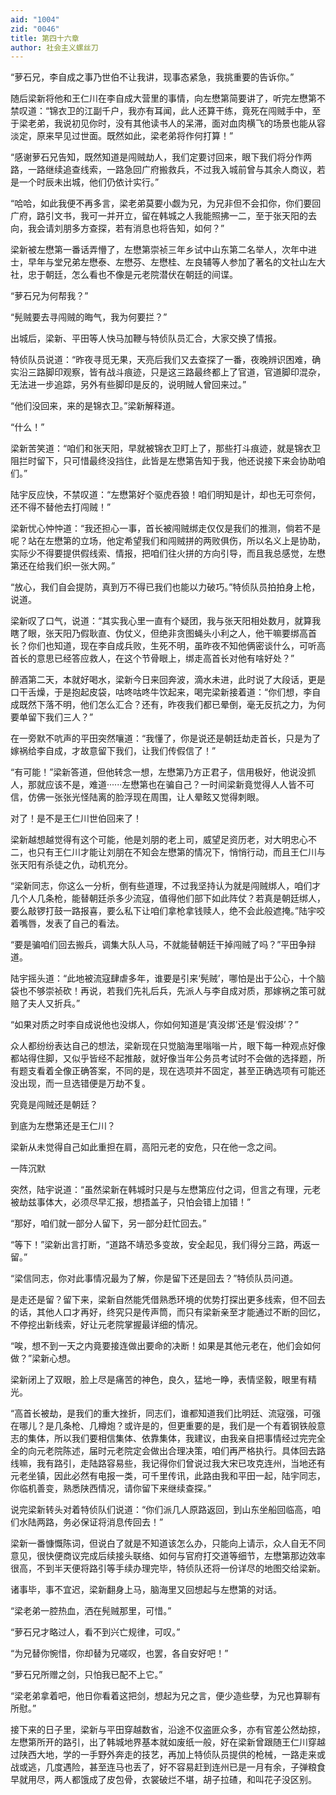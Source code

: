 ```yaml
---
aid: "1004"
zid: "0046"
title: 第四十六章
author: 社会主义螺丝刀
---
```


“萝石兄，李自成之事乃世伯不让我讲，现事态紧急，我挑重要的告诉你。”

随后梁新将他和王仁川在李自成大营里的事情，向左懋第简要讲了，听完左懋第不禁叹道：“锦衣卫的江副千户，我亦有耳闻，此人还算干练，竟死在闯贼手中，至于梁老弟，我说初见你时，没有其他读书人的呆滞，面对血肉横飞的场景也能从容淡定，原来早见过世面。既然如此，梁老弟将作何打算！”

“感谢萝石兄告知，既然知道是闯贼劫人，我们定要讨回来，眼下我们将分作两路，一路继续追查线索，一路急回广府搬救兵，不过我入城前曾与其余人商议，若是一个时辰未出城，他们仍依计实行。”

“哈哈，如此我便不再多言，梁老弟莫要小觑为兄，为兄非但不会扣你，你们要回广府，路引文书，我可一并开立，留在韩城之人我能照拂一二，至于张天阳的去向，我会请刘朋多方查探，若有消息也将告知，如何？”

梁新被左懋第一番话弄懵了，左懋第崇祯三年乡试中山东第二名举人，次年中进士，早年与堂兄弟左懋泰、左懋芬、左懋桂、左良辅等人参加了著名的文社山左大社，忠于朝廷，怎么看也不像是元老院潜伏在朝廷的间谍。

“萝石兄为何帮我？”

“髡贼要去寻闯贼的晦气，我为何要拦？”

出城后，梁新、平田等人快马加鞭与特侦队员汇合，大家交换了情报。

特侦队员说道：“昨夜寻觅无果，天亮后我们又去查探了一番，夜晚辨识困难，确实沿三路脚印观察，皆有战斗痕迹，只是这三路最终都上了官道，官道脚印混杂，无法进一步追踪，另外有些脚印是反的，说明贼人曾回来过。”

“他们没回来，来的是锦衣卫。”梁新解释道。

“什么！”

梁新苦笑道：“咱们和张天阳，早就被锦衣卫盯上了，那些打斗痕迹，就是锦衣卫阻拦时留下，只可惜最终没挡住，此皆是左懋第告知于我，他还说接下来会协助咱们。”

陆宇反应快，不禁叹道：“左懋第好个驱虎吞狼！咱们明知是计，却也无可奈何，还不得不替他去打闯贼！”

梁新忧心忡忡道：“我还担心一事，首长被闯贼绑走仅仅是我们的推测，倘若不是呢？站在左懋第的立场，他定希望我们和闯贼拼的两败俱伤，所以名义上是协助，实际少不得要提供假线索、情报，把咱们往火拼的方向引导，而且我总感觉，左懋第还在给我们织一张大网。”

“放心，我们自会提防，真到万不得已我们也能以力破巧。”特侦队员拍拍身上枪，说道。

梁新叹了口气，说道：“其实我心里一直有个疑团，我与张天阳相处数月，就算我瞎了眼，张天阳乃假耿直、伪仗义，但绝非贪图蝇头小利之人，他干嘛要绑高首长？你们也知道，现在李自成兵败，生死不明，虽昨夜不知他俩密谈什么，可听高首长的意思已经答应救人，在这个节骨眼上，绑走高首长对他有啥好处？”

醉酒第二天，本就好喝水，梁新今日来回奔波，滴水未进，此时说了大段话，更是口干舌燥，于是抱起皮袋，咕咚咕咚牛饮起来，喝完梁新接着道：“你们想，李自成既然下落不明，他们怎么汇合？还有，昨夜我们都已晕倒，毫无反抗之力，为何要单留下我们三人？”

在一旁默不吭声的平田突然嚷道：“我懂了，你是说还是朝廷劫走首长，只是为了嫁祸给李自成，才故意留下我们，让我们传假信了！”

“有可能！”梁新答道，但他转念一想，左懋第乃方正君子，信用极好，他说没抓人，那就应该不是，难道······左懋第也在骗自己？一时间梁新竟觉得人人皆不可信，仿佛一张张光怪陆离的脸浮现在周围，让人晕眩又觉得刺眼。

对了！是不是王仁川世伯回来了！

梁新越想越觉得有这个可能，他是刘朋的老上司，威望足资历老，对大明忠心不二，也只有王仁川才能让刘朋在不知会左懋第的情况下，悄悄行动，而且王仁川与张天阳有杀徒之仇，动机充分。

“梁新同志，你这么一分析，倒有些道理，不过我坚持认为就是闯贼绑人，咱们才几个人几条枪，能替朝廷杀多少流寇，值得他们部下如此阵仗？若真是朝廷绑人，要么敲锣打鼓一路报喜，要么私下让咱们拿枪拿钱赎人，绝不会此般遮掩。”陆宇咬着嘴唇，发表了自己的看法。

“要是骗咱们回去搬兵，调集大队人马，不就能替朝廷干掉闯贼了吗？”平田争辩道。

陆宇摇头道：“此地被流寇肆虐多年，谁要是引来‘髡贼’，哪怕是出于公心，十个脑袋也不够崇祯砍！再说，若我们先礼后兵，先派人与李自成对质，那嫁祸之策可就赔了夫人又折兵。”

“如果对质之时李自成说他也没绑人，你如何知道是‘真没绑’还是‘假没绑’？”

众人都纷纷表达自己的想法，梁新现在只觉脑海里嗡嗡一片，眼下每一种观点好像都站得住脚，又似乎皆经不起推敲，就好像当年公务员考试时不会做的选择题，所有题支看着全像正确答案，不同的是，现在选项并不固定，甚至正确选项有可能还没出现，而一旦选错便是万劫不复。

究竟是闯贼还是朝廷？

到底为左懋第还是王仁川？

梁新从未觉得自己如此重担在肩，高阳元老的安危，只在他一念之间。

一阵沉默

突然，陆宇说道：“虽然梁新在韩城时只是与左懋第应付之词，但言之有理，元老被劫兹事体大，必须尽早汇报，想捂盖子，只怕会错上加错！”

“那好，咱们就一部分人留下，另一部分赶忙回去。”

“等下！”梁新出言打断，“道路不靖恐多变故，安全起见，我们得分三路，两返一留。”

“梁信同志，你对此事情况最为了解，你是留下还是回去？”特侦队员问道。

是走还是留？留下来，梁新自然能凭借熟悉环境的优势打探出更多线索，但不回去的话，其他人口才再好，终究只是传声筒，而只有梁新亲至才能通过不断的回忆，不停挖出新线索，好让元老院掌握最详细的情况。

“唉，想不到一天之内竟要接连做出要命的决断！如果是其他元老在，他们会如何做？”梁新心想。

梁新闭上了双眼，脸上尽是痛苦的神色，良久，猛地一睁，表情坚毅，眼里有精光。

“高首长被劫，是我们的重大挫折，同志们，谁都知道我们比明廷、流寇强，可强在哪儿？是几条枪、几樽炮？或许是的，但更重要的是，我们是一个有着钢铁般意志的集体，所以我们要相信集体、依靠集体，我建议，由我亲自把事情经过完完全全的向元老院陈述，届时元老院定会做出合理决策，咱们再严格执行。具体回去路线嘛，我有路引，走陆路容易些，我记得你们曾说过我大宋已攻克连州，当地还有元老坐镇，因此必然有电报一类，可千里传讯，此路由我和平田一起，陆宇同志，你临机善变，熟悉陕西情况，请你留下来继续查探。”

说完梁新转头对着特侦队们说道：“你们派几人原路返回，到山东坐船回临高，咱们水陆两路，务必保证将消息传回去！”

梁新一番慷慨陈词，但说白了就是不知道该怎么办，只能向上请示，众人自无不同意见，很快便商议完成后续接头联络、如何与官府打交道等细节，左懋第那边效率很高，不到半天便将路引等手续办理完毕，特侦队还将一份详尽的地图交给梁新。

诸事毕，事不宜迟，梁新翻身上马，脑海里又回想起与左懋第的对话。

“梁老弟一腔热血，洒在髡贼那里，可惜。”

“萝石兄才略过人，看不到兴亡规律，可叹。”

“为兄替你惋惜，你却替为兄嗟叹，也罢，各自安好吧！”

“萝石兄所赠之剑，只怕我已配不上它。”

“梁老弟拿着吧，他日你看着这把剑，想起为兄之言，便少造些孽，为兄也算聊有所慰。”

接下来的日子里，梁新与平田穿越数省，沿途不仅盗匪众多，亦有官差公然劫掠，左懋第所开的路引，出了韩城地界基本就如废纸一般，好在梁新曾跟随王仁川穿越过陕西大地，学的一手野外奔走的技艺，再加上特侦队员提供的枪械，一路走来或战或逃，几度遇险，甚至连马也丢了，好不容易赶到连州已是一月有余，子弹粮食早就用尽，两人都饿成了皮包骨，衣裳破烂不堪，胡子拉碴，和叫花子没区别。
